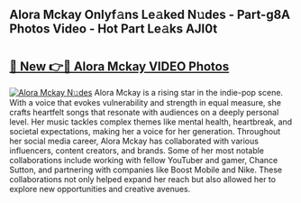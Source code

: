 ## Alora Mckay Onlyf𝚊ns Le𝚊ked N𝚞des - Part-g8A Photos Video - Hot Part Le𝚊ks AJI0t

# <h2><a href="http://ac53880.deff.icu/?id=Alora+Mckay">🔗 New 👉🔴 Alora Mckay VIDEO Photos</a></h2>

[![Alora Mckay N𝚞des](https://i.imgur.com/rIISA9y.gif)](http://ac53880.deff.icu/?id=Alora+Mckay)
Alora Mckay is a rising star in the indie-pop scene. With a voice that evokes vulnerability and strength in equal measure, she crafts heartfelt songs that resonate with audiences on a deeply personal level. Her music tackles complex themes like mental health, heartbreak, and societal expectations, making her a voice for her generation. Throughout her social media career, Alora Mckay has collaborated with various influencers, content creators, and brands. Some of her most notable collaborations include working with fellow YouTuber and gamer, Chance Sutton, and partnering with companies like Boost Mobile and Nike. These collaborations not only helped expand her reach but also allowed her to explore new opportunities and creative avenues.
